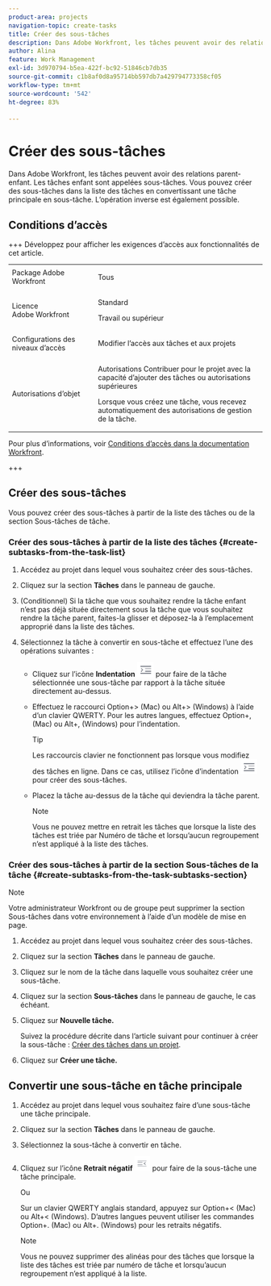 ```yaml
---
product-area: projects
navigation-topic: create-tasks
title: Créer des sous-tâches
description: Dans Adobe Workfront, les tâches peuvent avoir des relations parent-enfant. Les tâches enfant sont appelées sous-tâches. Vous pouvez créer des sous-tâches dans la liste des tâches en convertissant une tâche principale en sous-tâche. L’opération inverse est également possible.
author: Alina
feature: Work Management
exl-id: 3d970794-b5ea-422f-bc92-51846cb7db35
source-git-commit: c1b8af0d8a95714bb597db7a429794773358cf05
workflow-type: tm+mt
source-wordcount: '542'
ht-degree: 83%

---
```


# Créer des sous-tâches

<!-- Audited: 01/2025 -->

Dans Adobe Workfront, les tâches peuvent avoir des relations parent-enfant. Les tâches enfant sont appelées sous-tâches. Vous pouvez créer des sous-tâches dans la liste des tâches en convertissant une tâche principale en sous-tâche. L’opération inverse est également possible.

## Conditions d’accès

+++ Développez pour afficher les exigences d’accès aux fonctionnalités de cet article.

<table style="table-layout:auto"> 
 <col> 
 <col> 
 <tbody> 
  <tr> 
   <td role="rowheader">Package Adobe Workfront</td> 
   <td> <p>Tous</p> </td> 
  </tr> 
  <tr> 
   <td role="rowheader">Licence Adobe Workfront</td> 
   <td> <p>Standard</p> 
   <p>Travail ou supérieur</p> </td> 
  </tr> 
  <tr> 
   <td role="rowheader">Configurations des niveaux d’accès</td> 
   <td> <p>Modifier l’accès aux tâches et aux projets</p> </td> 
  </tr> 
  <tr> 
   <td role="rowheader">Autorisations d’objet</td> 
   <td> <p>Autorisations Contribuer pour le projet avec la capacité d’ajouter des tâches ou autorisations supérieures</p> 
   <p>Lorsque vous créez une tâche, vous recevez automatiquement des autorisations de gestion de la tâche.</p> 
    </td> 
  </tr> 
 </tbody> 
</table>

Pour plus d’informations, voir [Conditions d’accès dans la documentation Workfront](/help/quicksilver/administration-and-setup/add-users/access-levels-and-object-permissions/access-level-requirements-in-documentation.md).

+++

<!--Old:

<table style="table-layout:auto"> 
 <col> 
 <col> 
 <tbody> 
  <tr> 
   <td role="rowheader">Adobe Workfront plan</td> 
   <td> <p>Any</p> </td> 
  </tr> 
  <tr> 
   <td role="rowheader">Adobe Workfront license</td> 
   <td> 
   <p>New: Standard</p>
   <p>Current: Work or higher</p> </td> 
  </tr> 
  <tr> 
   <td role="rowheader">Access level configurations*</td> 
   <td> <p>Edit access to Tasks and Projects</p>  </td> 
  </tr> 
  <tr> 
   <td role="rowheader">Object permissions</td> 
   <td> <p>Contribute permissions to the project and the parent task with ability to Add Tasks or higher</p> <p>You automatically receive Manage permissions to the task after you create it.</p>  </td> 
  </tr> 
 </tbody> 
</table>-->

## Créer des sous-tâches

Vous pouvez créer des sous-tâches à partir de la liste des tâches ou de la section Sous-tâches de tâche.

### Créer des sous-tâches à partir de la liste des tâches {#create-subtasks-from-the-task-list}

1. Accédez au projet dans lequel vous souhaitez créer des sous-tâches.
1. Cliquez sur la section **Tâches** dans le panneau de gauche.
1. (Conditionnel) Si la tâche que vous souhaitez rendre la tâche enfant n’est pas déjà située directement sous la tâche que vous souhaitez rendre la tâche parent, faites-la glisser et déposez-la à l’emplacement approprié dans la liste des tâches.
1. Sélectionnez la tâche à convertir en sous-tâche et effectuez l’une des opérations suivantes :

   * Cliquez sur l’icône **Indentation** ![](assets/indent-icon-nwe-33x29.png) pour faire de la tâche sélectionnée une sous-tâche par rapport à la tâche située directement au-dessus.
   * Effectuez le raccourci Option+> (Mac) ou Alt+> (Windows) à l’aide d’un clavier QWERTY. Pour les autres langues, effectuez Option+, (Mac) ou Alt+, (Windows) pour l’indentation.

     >[!TIP]
     >
     >Les raccourcis clavier ne fonctionnent pas lorsque vous modifiez des tâches en ligne. Dans ce cas, utilisez l’icône d’indentation ![](assets/indent-icon-nwe-33x29.png) pour créer des sous-tâches.

   * Placez la tâche au-dessus de la tâche qui deviendra la tâche parent.

     >[!NOTE]
     >
     >Vous ne pouvez mettre en retrait les tâches que lorsque la liste des tâches est triée par Numéro de tâche et lorsqu’aucun regroupement n’est appliqué à la liste des tâches.

### Créer des sous-tâches à partir de la section Sous-tâches de la tâche {#create-subtasks-from-the-task-subtasks-section}

>[!NOTE]
>
>Votre administrateur Workfront ou de groupe peut supprimer la section Sous-tâches dans votre environnement à l’aide d’un modèle de mise en page.

1. Accédez au projet dans lequel vous souhaitez créer des sous-tâches.
1. Cliquez sur la section **Tâches** dans le panneau de gauche.
1. Cliquez sur le nom de la tâche dans laquelle vous souhaitez créer une sous-tâche.
1. Cliquez sur la section **Sous-tâches** dans le panneau de gauche, le cas échéant.
1. Cliquez sur **Nouvelle tâche.**

   Suivez la procédure décrite dans l’article suivant pour continuer à créer la sous-tâche : [Créer des tâches dans un projet](../../../manage-work/tasks/create-tasks/create-tasks-in-project.md).

1. Cliquez sur **Créer une tâche.**

## Convertir une sous-tâche en tâche principale

1. Accédez au projet dans lequel vous souhaitez faire d’une sous-tâche une tâche principale.
1. Cliquez sur la section **Tâches** dans le panneau de gauche.
1. Sélectionnez la sous-tâche à convertir en tâche.
1. Cliquez sur l’icône **Retrait négatif** ![](assets/outdent-icon-nwe-31x29.png) pour faire de la sous-tâche une tâche principale.

   Ou

   Sur un clavier QWERTY anglais standard, appuyez sur Option+&lt; (Mac) ou Alt+&lt; (Windows). D’autres langues peuvent utiliser les commandes Option+. (Mac) ou Alt+. (Windows) pour les retraits négatifs.

   >[!NOTE]
   >
   >Vous ne pouvez supprimer des alinéas pour des tâches que lorsque la liste des tâches est triée par numéro de tâche et lorsqu’aucun regroupement n’est appliqué à la liste.
